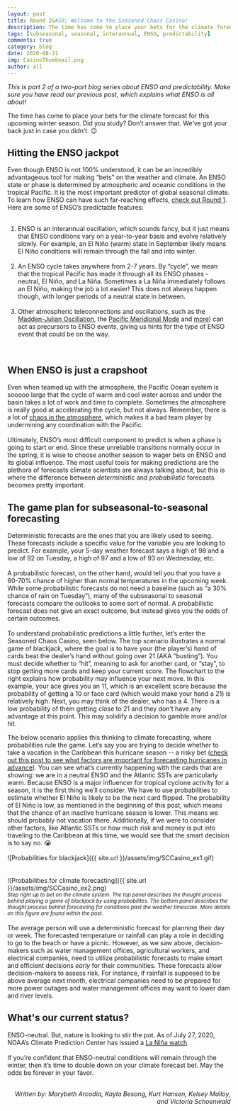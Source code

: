 ```yaml
---
layout: post
title: Round 2&#58; Welcome to the Seasoned Chaos Casino!
description: The time has come to place your bets for the climate forecast for this upcoming winter season. 
tags: [subseasonal, seasonal, interannual, ENSO, predictability]
comments: true
category: blog
date: 2020-08-21
img: CasinoThumbnail.png
author: all
---
```


<i>This is part 2 of a two-part blog series about ENSO and predictability. Make sure you have read our previous post, which explains what ENSO is all about!</i>

The time has come to place your bets for the climate forecast for this upcoming winter season. Did you study? Don’t answer that. We’ve got your back just in case you didn’t. :wink:
<br>
<h2>Hitting the ENSO jackpot</h2>

Even though ENSO is not 100% understood, it can be an incredibly advantageous tool for making “bets” on the weather and climate. An ENSO state or phase is determined by atmospheric and oceanic conditions in the tropical Pacific. It is the most important predictor of global seasonal climate. To learn how ENSO can have such far-reaching effects, [check out Round 1](https://seasonedchaos.github.io/Round-1-ENSO-is-King/). Here are some of ENSO’s predictable features: 
<br><br>
1. ENSO is an interannual oscillation, which sounds fancy, but it just means that ENSO conditions vary on a year-to-year basis and evolve relatively slowly. For example, an El Niño (warm) state in September likely means El Niño conditions will remain through the fall and into winter. 
<br><br>
2. An ENSO cycle takes anywhere from 2-7 years. By “cycle”, we mean that the tropical Pacific has made it through all its ENSO phases - neutral, El Niño, and La Niña. Sometimes a La Niña immediately follows an El Niño, making the job a lot easier! This does not always happen though, with longer periods of a neutral state in between. 
<br><br>
3. Other atmospheric teleconnections and oscillations, such as the [Madden-Julian Oscillation](https://seasonedchaos.github.io/What-Can-the-Tropics-Tell-Us-About-Next-Weeks-Weather/), the [Pacific Meridional Mode](https://www.climate.gov/news-features/blogs/enso/your-eight-minute-speed-date-pacific-meridional-mode) and [more](https://www.climate.gov/news-features/blogs/enso/visit-zoo-climate-patterns-can-precede-enso)) can act as precursors to ENSO events, giving us hints for the type of ENSO event that could be on the way.
<br>
<h2>When ENSO is just a crapshoot</h2>

Even when teamed up with the atmosphere, the Pacific Ocean system is sooooo large that the cycle of warm and cool water across and under the basin takes a lot of work and time to complete. Sometimes the atmosphere is really good at accelerating the cycle, but not always. Remember, there is a lot of [chaos in the atmosphere](https://seasonedchaos.github.io/a-personality-test-for-our-climate-system-the-basis-for-forecasting-in-between/), which makes it a bad team player by undermining any coordination with the Pacific. 
<br><br>
Ultimately, ENSO’s most difficult component to predict is when a phase is going to start or end. Since these unreliable transitions normally occur in the spring, it is wise to choose another season to wager bets on ENSO and its global influence. The most useful tools for making predictions are the plethora of forecasts climate scientists are always talking about, but this is where the difference between <i>deterministic</i> and <i>probabilistic</i> forecasts becomes pretty important.
<br>
<h2>The game plan for subseasonal-to-seasonal forecasting</h2>

Deterministic forecasts are the ones that you are likely used to seeing. These forecasts include a specific value for the variable you are looking to predict. For example, your 5-day weather forecast says a high of 98 and a low of 92 on Tuesday, a high of 97 and a low of 93 on Wednesday, etc. 
<br><br>
A probabilistic forecast, on the other hand, would tell you that you have a 60-70% chance of higher than normal temperatures in the upcoming week. While some probabilistic forecasts do not need a baseline (such as “a 30% chance of rain on Tuesday”), many of the subseasonal to seasonal forecasts compare the outlooks to some sort of normal. A probabilistic forecast does not give an exact outcome, but instead gives you the odds of certain outcomes. 
<br><br>
To understand probabilistic predictions a little further, let’s enter the Seasoned Chaos Casino, seen below. The top scenario illustrates a normal game of blackjack, where the goal is to have your (the player’s) hand of cards beat the dealer’s hand without going over 21 (AKA “busting”). You must decide whether to “hit”, meaning to ask for another card, or “stay”, to stop getting more cards and keep your current score. The flowchart to the right explains how probability may influence your next move. In this example, your ace gives you an 11, which is an excellent score because the probability of getting a 10 or face card (which would make your hand a 21) is relatively high. Next, you may think of the dealer, who has a 4. There is a low probability of them getting close to 21 and they don’t have any advantage at this point. This may solidify a decision to gamble more and/or hit.

The below scenario applies this thinking to climate forecasting, where probabilities rule the game. Let’s say you are trying to decide whether to take a vacation in the Caribbean this hurricane season -- a risky bet ([check out this post to see what factors are important for forecasting hurricanes in advance](https://seasonedchaos.github.io/Forecasting-Hurricanes-Beyond-Weather/)). You can see what’s currently happening with the cards that are showing: we are in a neutral ENSO and the Atlantic SSTs are particularly warm. Because ENSO is a major influencer for tropical cyclone activity for a season, it is the first thing we’ll consider. We have to use probabilities to estimate whether El Niño is likely to be the next card flipped. The probability of El Niño is low, as mentioned in the beginning of this post, which means that the chance of an inactive hurricane season is lower. This means we should probably not vacation there. Additionally, if we were to consider other factors, like Atlantic SSTs or how much risk and money is put into traveling to the Caribbean at this time, we would see that the smart decision is to say no. :sob: 
<br><br>
![Probabilities for blackjack]({{ site.url }}/assets/img/SCCasino_ex1.gif)
<br><br><br>
![Probabilities for climate forecasting]({{ site.url }}/assets/img/SCCasino_ex2.png)
<br><sub><i>Step right up to bet on the climate system. The top panel describes the thought process behind playing a game of blackjack by using probabilites. The bottom panel describes the thought process behind forecasting for conditions past the weather timescale. More details on this figure are found within the post.</i></sub>
<br><br>
The average person will use a deterministic forecast for planning their day or week. The forecasted temperature or rainfall can play a role in deciding to go to the beach or have a picnic.  However, as we saw above, decision-makers such as water management offices, agricultural workers, and electrical companies, need to utilize probabilistic forecasts to make smart and efficient decisions <i>early</i> for their communities. These forecasts allow decision-makers to assess risk. For instance, if rainfall is supposed to be above average next month, electrical companies need to be prepared for more power outages and water management offices may want to lower dam and river levels. 
<br>
<h2>What's our current status?</h2>

ENSO-neutral. But, nature is looking to stir the pot. As of July 27, 2020, NOAA’s Climate Prediction Center has issued a [La Niña watch](https://www.cpc.ncep.noaa.gov/products/analysis_monitoring/enso_advisory/ensodisc.shtml).
<br><br>
If you’re confident that ENSO-neutral conditions will remain through the winter, then it’s time to double down on your climate forecast bet. May the odds be forever in your favor.
<br><br>
<div style="text-align: right"><i> Written by: Marybeth Arcodia, Kayla Besong, Kurt Hansen, Kelsey Malloy, and Victoria Schoenwald </i></div>

